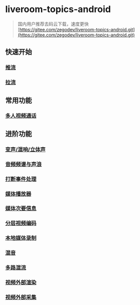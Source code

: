 # liveroom-topics-android

> 国内用户推荐去码云下载，速度更快 [https://gitee.com/zegodev/liveroom-topics-android.git](https://gitee.com/zegodev/liveroom-topics-android.git)

## 快速开始  
### [推流](https://github.com/zegodev/liveroom-topics-android/tree/master/src/LiveRoomPlayground/publish)  
### [拉流](https://github.com/zegodev/liveroom-topics-android/tree/master/src/LiveRoomPlayground/play)  
## 常用功能  
### [多人视频通话](https://github.com/zegodev/liveroom-topics-android/tree/master/src/LiveRoomPlayground/videoCommunicaton)  
## 进阶功能  
### [变声/混响/立体声](https://github.com/zegodev/liveroom-topics-android/tree/master/src/LiveRoomPlayground/soundProcessing)
### [音频频谱与声浪](https://github.com/zegodev/liveroom-topics-android/tree/master/src/LiveRoomPlayground/frequencySpectrum)
### [打断事件处理](https://github.com/zegodev/liveroom-topics-android/tree/master/src/LiveRoomPlayground/interruptHandler)
### [媒体播放器](https://github.com/zegodev/liveroom-topics-android/tree/master/src/LiveRoomPlayground/mediaplayer)
### [媒体次要信息](https://github.com/zegodev/liveroom-topics-android/tree/master/src/LiveRoomPlayground/mediasideinfo)
### [分层视频编码](https://github.com/zegodev/liveroom-topics-android/tree/master/src/LiveRoomPlayground/layeredcoding)
### [本地媒体录制](https://github.com/zegodev/liveroom-topics-android/tree/master/src/LiveRoomPlayground/mediarecorder)
### [混音](https://github.com/zegodev/liveroom-topics-android/tree/master/src/LiveRoomPlayground/mixing)
### [多路混流](https://github.com/zegodev/liveroom-topics-android/tree/master/src/LiveRoomPlayground/mixstream)
### [视频外部渲染](https://github.com/zegodev/liveroom-topics-android/tree/master/src/LiveRoomPlayground/videoexternalrender)
### [视频外部采集](https://github.com/zegodev/liveroom-topics-android/tree/master/src/LiveRoomPlayground/videocapture)
